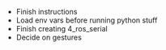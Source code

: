 - Finish instructions
- Load env vars before running python stuff
- Finish creating 4_ros_serial
- Decide on gestures